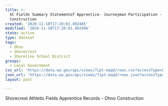 ```yaml
---
title: >-
  SC Fields Summary Statementof Apprentice- Journeyman Participation - OHNO
  Construction
created: '2020-11-10T17:20:01.492485'
modified: '2020-11-10T17:20:01.492496'
state: active
type: dataset
tags:
  - Ohno
  - Shorecrest
  - Shoreline School District
groups:
  - Local Government
csv_url: 'https://data.wa.gov/api/views/7ipt-eqqd/rows.csv?accessType=DOWNLOAD'
json_url: 'https://data.wa.gov/api/views/7ipt-eqqd/rows.json?accessType=DOWNLOAD'
layout: post

---
```

Shorecrest Athletic Fields Apprentice Records - Ohno Construction
